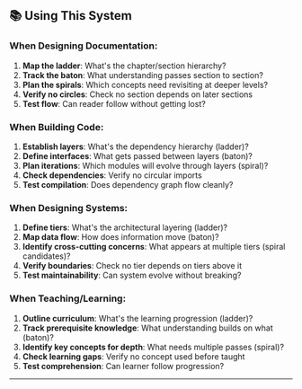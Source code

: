 ## 📚 Using This System

### When Designing Documentation:
1. **Map the ladder**: What's the chapter/section hierarchy?
2. **Track the baton**: What understanding passes section to section?
3. **Plan the spirals**: Which concepts need revisiting at deeper levels?
4. **Verify no circles**: Check no section depends on later sections
5. **Test flow**: Can reader follow without getting lost?

### When Building Code:
1. **Establish layers**: What's the dependency hierarchy (ladder)?
2. **Define interfaces**: What gets passed between layers (baton)?
3. **Plan iterations**: Which modules will evolve through layers (spiral)?
4. **Check dependencies**: Verify no circular imports
5. **Test compilation**: Does dependency graph flow cleanly?

### When Designing Systems:
1. **Define tiers**: What's the architectural layering (ladder)?
2. **Map data flow**: How does information move (baton)?
3. **Identify cross-cutting concerns**: What appears at multiple tiers (spiral candidates)?
4. **Verify boundaries**: Check no tier depends on tiers above it
5. **Test maintainability**: Can system evolve without breaking?

### When Teaching/Learning:
1. **Outline curriculum**: What's the learning progression (ladder)?
2. **Track prerequisite knowledge**: What understanding builds on what (baton)?
3. **Identify key concepts for depth**: What needs multiple passes (spiral)?
4. **Check learning gaps**: Verify no concept used before taught
5. **Test comprehension**: Can learner follow progression?

---


